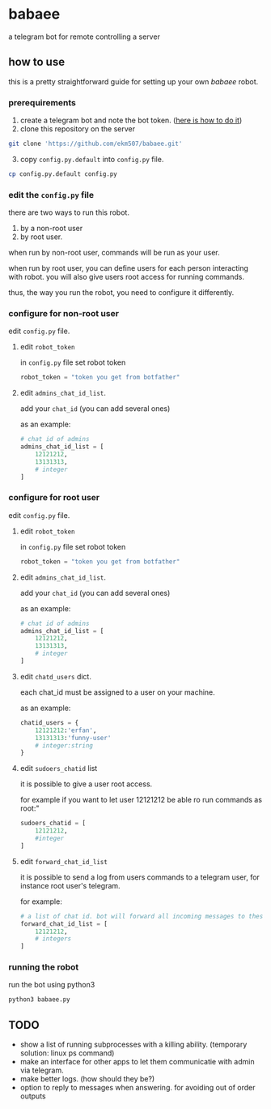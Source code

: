 # babaee
a telegram bot for remote controlling a server

## how to use

this is a pretty straightforward guide for setting up your own *babaee* robot.

### prerequirements


1. create a telegram bot and note the bot token. ([here is how to do it](https://core.telegram.org/bots#3-how-do-i-create-a-bot))
2. clone this repository on the server

```bash
git clone 'https://github.com/ekm507/babaee.git'

```

3. copy `config.py.default` into `config.py` file.
```bash
cp config.py.default config.py
```

### edit the `config.py` file

there are two ways to run this robot.  
1. by a non-root user  
2. by root user.

when run by non-root user, commands will be run as your user.

when run by root user, you can define users for each person interacting with robot. you will also give users root access for running commands.

thus, the way you run the robot, you need to configure it differently.

### configure for non-root user


edit `config.py` file.

1. edit `robot_token`

     in `config.py` file set robot token
    ```python
    robot_token = "token you get from botfather"
    ```

2. edit `admins_chat_id_list`.

    add your `chat_id` (you can add several ones)

    as an example:
    ```python
    # chat id of admins
    admins_chat_id_list = [
        12121212,
        13131313,
        # integer
    ]

    ```


### configure for root user

edit `config.py` file.

1. edit `robot_token`

     in `config.py` file set robot token
    ```python
    robot_token = "token you get from botfather"
    ```

2. edit `admins_chat_id_list`.

    add your `chat_id` (you can add several ones)

    as an example:
    ```python
    # chat id of admins
    admins_chat_id_list = [
        12121212,
        13131313,
        # integer
    ]

    ```

3. edit `chatd_users` dict.

    each chat_id must be assigned to a user on your machine.

    as an example:

    ```python
    chatid_users = {
        12121212:'erfan',
        13131313:'funny-user'
        # integer:string
    }
    ```

4. edit `sudoers_chatid` list

    it is possible to give a user root access.

    for example if you want to let user 12121212 be able ro run commands as root:"

    ```python
    sudoers_chatid = [
        12121212,
        #integer
    ]
    ```

5. edit `forward_chat_id_list`

    it is possible to send a log from users commands to a telegram user, for instance root user's telegram.

    for example:

    ```python
    # a list of chat id. bot will forward all incoming messages to these users.
    forward_chat_id_list = [
        12121212,
        # integers
    ]
    ```

### running the robot

run the bot using python3

``` bash
python3 babaee.py
```

## TODO

- show a list of running subprocesses with a killing ability. (temporary solution: linux ps command)
- make an interface for other apps to let them communicatie with admin via telegram.
- make better logs. (how should they be?)
- option to reply to messages when answering. for avoiding out of order outputs
